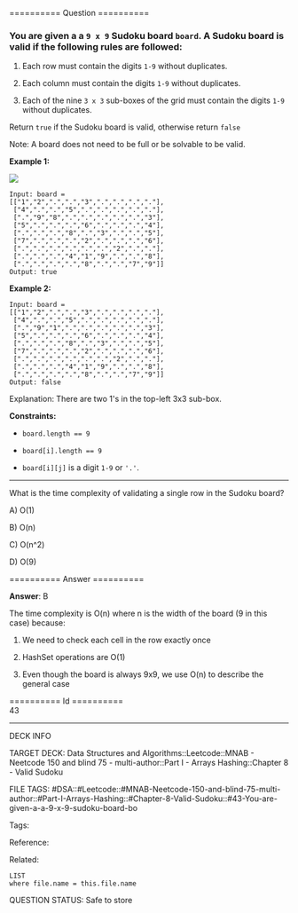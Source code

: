 ========== Question ==========  

### You are given a a `9 x 9` Sudoku board `board`. A Sudoku board is valid if the following rules are followed:

1.  Each row must contain the digits `1-9` without duplicates.

2.  Each column must contain the digits `1-9` without duplicates.

3.  Each of the nine `3 x 3` sub-boxes of the grid must contain the digits `1-9` without duplicates.

Return `true` if the Sudoku board is valid, otherwise return `false`

Note: A board does not need to be full or be solvable to be valid.

**Example 1:**

![](https://imagedelivery.net/CLfkmk9Wzy8_9HRyug4EVA/0be40c5d-2d18-42b8-261b-13ca50de4100/public)

```
Input: board =
[["1","2",".",".","3",".",".",".","."],
 ["4",".",".","5",".",".",".",".","."],
 [".","9","8",".",".",".",".",".","3"],
 ["5",".",".",".","6",".",".",".","4"],
 [".",".",".","8",".","3",".",".","5"],
 ["7",".",".",".","2",".",".",".","6"],
 [".",".",".",".",".",".","2",".","."],
 [".",".",".","4","1","9",".",".","8"],
 [".",".",".",".","8",".",".","7","9"]]
Output: true
```

**Example 2:**

```
Input: board =
[["1","2",".",".","3",".",".",".","."],
 ["4",".",".","5",".",".",".",".","."],
 [".","9","1",".",".",".",".",".","3"],
 ["5",".",".",".","6",".",".",".","4"],
 [".",".",".","8",".","3",".",".","5"],
 ["7",".",".",".","2",".",".",".","6"],
 [".",".",".",".",".",".","2",".","."],
 [".",".",".","4","1","9",".",".","8"],
 [".",".",".",".","8",".",".","7","9"]]
Output: false
```

Explanation: There are two 1's in the top-left 3x3 sub-box.

**Constraints:**

-   `board.length == 9`

-   `board[i].length == 9`

-   `board[i][j]` is a digit `1-9` or `'.'`.

---

What is the time complexity of validating a single row in the Sudoku board?

A) O(1)

B) O(n)

C) O(n^2)

D) O(9)  

========== Answer ==========  

**Answer**: B

The time complexity is O(n) where n is the width of the board (9 in this case) because:

1. We need to check each cell in the row exactly once

2. HashSet operations are O(1)

3. Even though the board is always 9x9, we use O(n) to describe the general case

========== Id ==========  
43

---

DECK INFO

TARGET DECK: Data Structures and Algorithms::Leetcode::MNAB - Neetcode 150 and blind 75 - multi-author::Part I - Arrays Hashing::Chapter 8 - Valid Sudoku

FILE TAGS: #DSA::#Leetcode::#MNAB-Neetcode-150-and-blind-75-multi-author::#Part-I-Arrays-Hashing::#Chapter-8-Valid-Sudoku::#43-You-are-given-a-a-9-x-9-sudoku-board-bo

Tags:

Reference:

Related:

```dataview
LIST
where file.name = this.file.name
```

QUESTION STATUS: Safe to store
